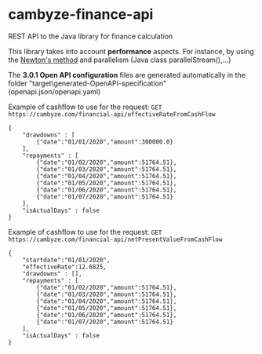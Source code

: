 # cambyze-finance-api

REST API to the Java library for finance calculation

<p>
This library takes into account <b>performance</b> aspects. For instance, by using the <a href="https://w.wiki/9N4M">Newton's method</a> and parallelism (Java class parallelStream(),...)
<p>
The <b>3.0.1 Open API configuration</b> files are generated automatically in the folder "target\generated-OpenAPI-specification" (openapi.json/openapi.yaml)
</p><p></p><p></p><p>
Example of cashflow to use for the request: <code>GET https://cambyze.com/financial-api/effectiveRateFromCashFlow</code>
</p><p>
<code>{
    "drawdowns" : [
        {"date":"01/01/2020","amount":300000.0}
    ],
    "repayments" : [
        {"date":"01/02/2020","amount":51764.51},
        {"date":"01/03/2020","amount":51764.51},
        {"date":"01/04/2020","amount":51764.51},
        {"date":"01/05/2020","amount":51764.51},
        {"date":"01/06/2020","amount":51764.51},
        {"date":"01/07/2020","amount":51764.51}
    ],
    "isActualDays" : false    
}
</code>
</p><p>
Example of cashflow to use for the request: <code>GET https://cambyze.com/financial-api/netPresentValueFromCashFlow</code>
</p><p>
<code>{
    "startdate":"01/01/2020",
    "effectiveRate":12.6825,
    "drawdowns" : [],
    "repayments" : [
        {"date":"01/02/2020","amount":51764.51},
        {"date":"01/03/2020","amount":51764.51},
        {"date":"01/04/2020","amount":51764.51},
        {"date":"01/05/2020","amount":51764.51},
        {"date":"01/06/2020","amount":51764.51},
        {"date":"01/07/2020","amount":51764.51}
    ],
    "isActualDays" : false    
}
</code>